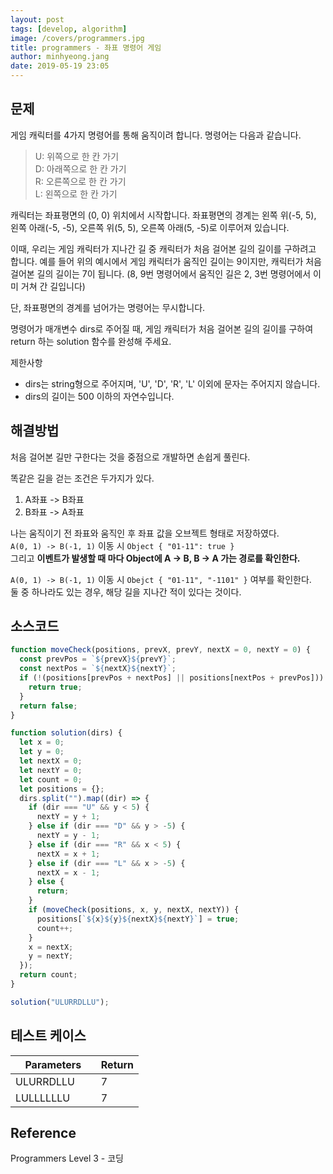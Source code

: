 ```yaml
---
layout: post
tags: [develop, algorithm]
image: /covers/programmers.jpg
title: programmers - 좌표 명령어 게임
author: minhyeong.jang
date: 2019-05-19 23:05
---
```


## 문제

게임 캐릭터를 4가지 명령어를 통해 움직이려 합니다. 명령어는 다음과 같습니다.

> U: 위쪽으로 한 칸 가기  
> D: 아래쪽으로 한 칸 가기  
> R: 오른쪽으로 한 칸 가기  
> L: 왼쪽으로 한 칸 가기

캐릭터는 좌표평면의 (0, 0) 위치에서 시작합니다. 좌표평면의 경계는 왼쪽 위(-5, 5), 왼쪽 아래(-5, -5), 오른쪽 위(5, 5), 오른쪽 아래(5, -5)로 이루어져 있습니다.

이때, 우리는 게임 캐릭터가 지나간 길 중 캐릭터가 처음 걸어본 길의 길이를 구하려고 합니다. 예를 들어 위의 예시에서 게임 캐릭터가 움직인 길이는 9이지만, 캐릭터가 처음 걸어본 길의 길이는 7이 됩니다. (8, 9번 명령어에서 움직인 길은 2, 3번 명령어에서 이미 거쳐 간 길입니다)

단, 좌표평면의 경계를 넘어가는 명령어는 무시합니다.

명령어가 매개변수 dirs로 주어질 때, 게임 캐릭터가 처음 걸어본 길의 길이를 구하여 return 하는 solution 함수를 완성해 주세요.

제한사항

- dirs는 string형으로 주어지며, 'U', 'D', 'R', 'L' 이외에 문자는 주어지지 않습니다.
- dirs의 길이는 500 이하의 자연수입니다.

## 해결방법

처음 걸어본 길만 구한다는 것을 중점으로 개발하면 손쉽게 풀린다.

똑같은 길을 걷는 조건은 두가지가 있다.

1. A좌표 -> B좌표
2. B좌표 -> A좌표

나는 움직이기 전 좌표와 움직인 후 좌표 값을 오브젝트 형태로 저장하였다.  
`A(0, 1) -> B(-1, 1)` 이동 시 `Object { "01-11": true }`  
그리고 **이벤트가 발생할 때 마다 Object에 A -> B, B -> A 가는 경로를 확인한다.**

`A(0, 1) -> B(-1, 1)` 이동 시 `Obejct { "01-11", "-1101" }` 여부를 확인한다.  
둘 중 하나라도 있는 경우, 해당 길을 지나간 적이 있다는 것이다.

## 소스코드

```js
function moveCheck(positions, prevX, prevY, nextX = 0, nextY = 0) {
  const prevPos = `${prevX}${prevY}`;
  const nextPos = `${nextX}${nextY}`;
  if (!(positions[prevPos + nextPos] || positions[nextPos + prevPos])) {
    return true;
  }
  return false;
}

function solution(dirs) {
  let x = 0;
  let y = 0;
  let nextX = 0;
  let nextY = 0;
  let count = 0;
  let positions = {};
  dirs.split("").map((dir) => {
    if (dir === "U" && y < 5) {
      nextY = y + 1;
    } else if (dir === "D" && y > -5) {
      nextY = y - 1;
    } else if (dir === "R" && x < 5) {
      nextX = x + 1;
    } else if (dir === "L" && x > -5) {
      nextX = x - 1;
    } else {
      return;
    }
    if (moveCheck(positions, x, y, nextX, nextY)) {
      positions[`${x}${y}${nextX}${nextY}`] = true;
      count++;
    }
    x = nextX;
    y = nextY;
  });
  return count;
}

solution("ULURRDLLU");
```

## 테스트 케이스

| Parameters      | Return |
| --------------- | ------ |
| ULURRDLLU       | 7      |
| LULLLLLLU       | 7      |

## Reference

Programmers Level 3 - 코딩
